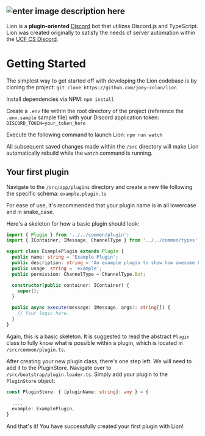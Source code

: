 ## ![enter image description here](https://i.imgur.com/AX8My57.png)

Lion is a **plugin-oriented** [Discord](https://discordapp.com/) bot that utilizes Discord.js and TypeScript. Lion was created originally to satisfy the needs of server automation within the [UCF CS Discord](https://discord.gg/uXBmTd9).

# Getting Started

The simplest way to get started off with developing the Lion codebase is by cloning the project:
`git clone https://github.com/joey-colon/lion`

Install dependencies via NPM:
`npm install`

Create a `.env` file within the root directory of the project (reference the `.env.sample` sample file) with your Discord application token:
`DISCORD_TOKEN=your_token_here`

Execute the following command to launch Lion:
`npm run watch`

All subsequent saved changes made within the `/src` directory will make Lion automatically rebuild while the `watch` command is running.

## Your first plugin

Navigate to the `/src/app/plugins` directory and create a new file following the specific schema:
`example.plugin.ts`

For ease of use, it's recommended that your plugin name is in all lowercase and in snake_case.

Here's a skeleton for how a basic plugin should look:

```typescript
import { Plugin } from '../../common/plugin';
import { IContainer, IMessage, ChannelType } from '../../common/types';

export class ExamplePlugin extends Plugin {
  public name: string = 'Example Plugin';
  public description: string = 'An example plugin to show how awesome Lion is!';
  public usage: string = 'example';
  public permission: ChannelType = ChannelType.Bot;

  constructor(public container: IContainer) {
    super();
  }

  public async execute(message: IMessage, args?: string[]) {
    // Your logic here.
  }
}
```

Again, this is a basic skeleton. It is suggested to read the abstract `Plugin` class to fully know what is possible within a plugin, which is located in `/src/common/plugin.ts`.

After creating your new plugin class, there's one step left. We will need to add it to the PluginStore. Navigate over to `/src/bootstrap/plugin.loader.ts`. Simply add your plugin to the `PluginStore` object:

```typescript
const PluginStore: { [pluginName: string]: any } = {
  ...,
  ...,
  example: ExamplePlugin,
}
```

And that's it! You have successfully created your first plugin with Lion!
